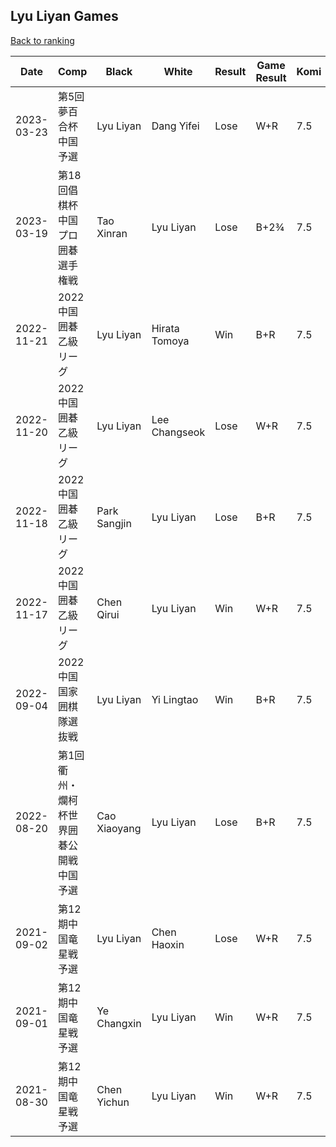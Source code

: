 ## Lyu Liyan Games

[Back to ranking](../../index.md)




| **Date** | **Comp** | **Black** | **White** | **Result** | **Game Result** | **Komi** | **Rating** | **Diff** | 
| --- | --- | --- | --- | --- | --- | --- | --- | --- |
| 2023-03-23 | 第5回夢百合杯中国予選 | Lyu Liyan | Dang Yifei | Lose | W+R | 7.5 | 3242 | -11 | 
| 2023-03-19 | 第18回倡棋杯中国プロ囲碁選手権戦 | Tao Xinran | Lyu Liyan | Lose | B+2¾ | 7.5 | 3253 | 156 | 
| 2022-11-21 | 2022中国囲碁乙級リーグ | Lyu Liyan | Hirata Tomoya | Win | B+R | 7.5 | 3097 | -2 | 
| 2022-11-20 | 2022中国囲碁乙級リーグ | Lyu Liyan | Lee Changseok | Lose | W+R | 7.5 | 3099 | -19 | 
| 2022-11-18 | 2022中国囲碁乙級リーグ | Park Sangjin | Lyu Liyan | Lose | B+R | 7.5 | 3118 | -61 | 
| 2022-11-17 | 2022中国囲碁乙級リーグ | Chen Qirui | Lyu Liyan | Win | W+R | 7.5 | 3179 | 135 | 
| 2022-09-04 | 2022中国国家囲棋隊選抜戦 | Lyu Liyan | Yi Lingtao | Win | B+R | 7.5 | 3044 | -76 | 
| 2022-08-20 | 第1回衢州・爛柯杯世界囲碁公開戦中国予選 | Cao Xiaoyang | Lyu Liyan | Lose | B+R | 7.5 | 3120 | 29 | 
| 2021-09-02 | 第12期中国竜星戦予選 | Lyu Liyan | Chen Haoxin | Lose | W+R | 7.5 | 3091 | -30 | 
| 2021-09-01 | 第12期中国竜星戦予選 | Ye Changxin | Lyu Liyan | Win | W+R | 7.5 | 3121 | 191 | 
| 2021-08-30 | 第12期中国竜星戦予選 | Chen Yichun | Lyu Liyan | Win | W+R | 7.5 | 2930 | missing |




